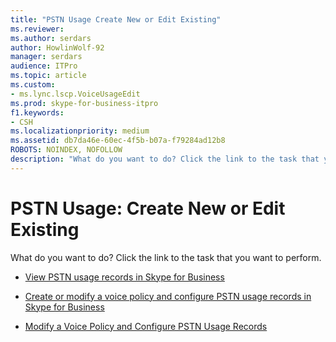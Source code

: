 ```yaml
---
title: "PSTN Usage Create New or Edit Existing"
ms.reviewer: 
ms.author: serdars
author: HowlinWolf-92
manager: serdars
audience: ITPro
ms.topic: article
ms.custom:
- ms.lync.lscp.VoiceUsageEdit
ms.prod: skype-for-business-itpro
f1.keywords:
- CSH
ms.localizationpriority: medium
ms.assetid: db7da46e-60ec-4f5b-b07a-f79284ad12b8
ROBOTS: NOINDEX, NOFOLLOW
description: "What do you want to do? Click the link to the task that you want to perform."
---
```


# PSTN Usage: Create New or Edit Existing

What do you want to do? Click the link to the task that you want to perform.

- [View PSTN usage records in Skype for Business](../../../deploy/deploy-enterprise-voice/view-pstn-usage-records.md)

- [Create or modify a voice policy and configure PSTN usage records in Skype for Business](../../../deploy/deploy-enterprise-voice/voice-policy-and-pstn-usage-records.md)

- [Modify a Voice Policy and Configure PSTN Usage Records](/previous-versions/office/lync-server-2013/lync-server-2013-modify-a-voice-policy-and-configure-pstn-usage-records)